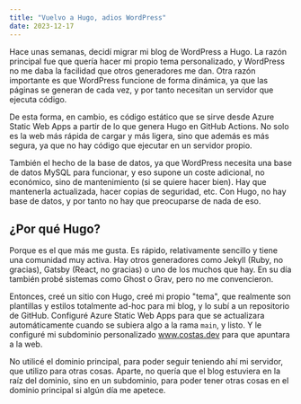 ```yaml
---
title: "Vuelvo a Hugo, adios WordPress"
date: 2023-12-17
---
```


Hace unas semanas, decidí migrar mi blog de WordPress a Hugo. La razón principal fue que quería hacer mi propio tema personalizado, y WordPress no me daba la facilidad que otros generadores me dan. Otra razón importante es que WordPress funcione de forma dinámica, ya que las páginas se generan de cada vez, y por tanto necesitan un servidor que ejecuta código.

De esta forma, en cambio, es código estático que se sirve desde Azure Static Web Apps a partir de lo que genera Hugo en GitHub Actions. No solo es la web más rápida de cargar y más ligera, sino que además es más segura, ya que no hay código que ejecutar en un servidor propio.

También el hecho de la base de datos, ya que WordPress necesita una base de datos MySQL para funcionar, y eso supone un coste adicional, no económico, sino de mantenimiento (si se quiere hacer bien). Hay que mantenerla actualizada, hacer copias de seguridad, etc. Con Hugo, no hay base de datos, y por tanto no hay que preocuparse de nada de eso.

## ¿Por qué Hugo?

Porque es el que más me gusta. Es rápido, relativamente sencillo y tiene una comunidad muy activa. Hay otros generadores como Jekyll (Ruby, no gracias), Gatsby (React, no gracias) o uno de los muchos que hay. En su día también probé sistemas como Ghost o Grav, pero no me convencieron.

Entonces, creé un sitio con Hugo, creé mi propio "tema", que realmente son plantillas y estilos totalmente ad-hoc para mi blog, y lo subí a un repositorio de GitHub. Configuré Azure Static Web Apps para que se actualizara automáticamente cuando se subiera algo a la rama `main`, y listo. Y le configuré mi subdominio personalizado www.costas.dev para que apuntara a la web.

No utilicé el dominio principal, para poder seguir teniendo ahí mi servidor, que utilizo para otras cosas. Aparte, no quería que el blog estuviera en la raíz del dominio, sino en un subdominio, para poder tener otras cosas en el dominio principal si algún día me apetece.
